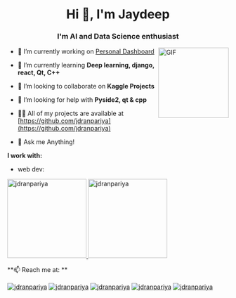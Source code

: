 <h1 align="center">Hi 👋, I'm Jaydeep</h1>
<h3 align="center">I'm AI and Data Science enthusiast</h3>

<img align="right" alt="GIF" height="160px" src="https://media.giphy.com/media/l3OwBXk83UiCVGdjLy/giphy.gif" />

- 🔭 I’m currently working on [Personal Dashboard](https://github.com/JDRanpariya/dstask/blob/master/dashboard.md)

- 🌱 I’m currently learning **Deep learning, django, react, Qt, C++**

- 👯 I’m looking to collaborate on **Kaggle Projects**

- 🤝 I’m looking for help with **Pyside2, qt & cpp**

- 👨‍💻 All of my projects are available at [https://github.com/jdranpariya](https://github.com/jdranpariya)

- 💬 Ask me Anything!

**I work with:**
- web dev: 
<code><a alt='python' src='https://img.shields.io/badge/Python-14354C?style=for-the-badge&logo=python&logoColor=white' /></code>
<code><a alt='JS' src='https://img.shields.io/badge/JavaScript-323330?style=for-the-badge&logo=javascript&logoColor=F7DF1E' /></code>
<code><a alt='cpp' src='https://img.shields.io/badge/C%2B%2B-00599C?style=for-the-badge&logo=c%2B%2B&logoColor=white' /></code>
<code><a alt='bash' src='https://img.shields.io/badge/Shell_Script-121011?style=for-the-badge&logo=gnu-bash&logoColor=white' /></code>
<code><a alt='react' src="https://img.shields.io/badge/React-20232A?style=for-the-badge&logo=react&logoColor=61DAFB" /></code>
<code><a alt='django' src='https://img.shields.io/badge/Django-092E20?style=for-the-badge&logo=django&logoColor=white' /></code>
<code><a alt='mongodb' src='https://img.shields.io/badge/MongoDB-4EA94B?style=for-the-badge&logo=mongodb&logoColor=white' /></code>
<a alt='unity' src='https://img.shields.io/badge/Unity-100000?style=for-the-badge&logo=unity&logoColor=white' />
<a alt='qt' src='https://img.shields.io/badge/Qt-41CD52?style=for-the-badge&logo=Qt&logoColor=white' />
<code><a alt='adobexd' src="https://img.shields.io/badge/AdobeXD-FF61F6?style=for-the-badge&logo=adobexd&logoColor=61DAFB" /></code>


<a href="https://github.com/jdranpariya" >
  <img height="180em" src="https://github-readme-stats.vercel.app/api?username=jdranpariya&count_private=true&show_icons=true&locale=en&theme=tokyonight" alt="jdranpariya" />
  <img height="180em" src="https://github-readme-stats.vercel.app/api/top-langs?username=jdranpariya&show_icons=true&count_private=true&locale=en&theme=tokyonight&layout=compact" alt="jdranpariya" />
</a>

<br/>


**📫 Reach me at: **

<p align="left">
<a href="https://twitter.com/jdranpariya" target="blank"><img align="center" src="https://img.shields.io/badge/Twitter-1DA1F2?style=for-the-badge&logo=twitter&logoColor=white" alt="jdranpariya"  /></a>
<a href="https://linkedin.com/in/jdranpariya" target="blank"><img align="center" src="https://img.shields.io/badge/LinkedIn-0077B5?style=for-the-badge&logo=linkedin&logoColor=white" alt="jdranpariya"  /></a>
<a href="https://kaggle.com/jdranpariya" target="blank"><img align="center" src="https://img.shields.io/badge/Reddit-FF4500?style=for-the-badge&logo=reddit&logoColor=white" alt="jdranpariya"/></a>
<a href="https://t.me/jdranpariya" target="blank"><img align="center" src="https://img.shields.io/badge/Telegram-2CA5E0?style=for-the-badge&logo=telegram&logoColor=white" alt="jdranpariya" /></a>
 <a href="mailto:jdpatel.code@gmail.com" target="blank"><img align="center" src="https://img.shields.io/badge/Gmail-D14836?style=for-the-badge&logo=gmail&logoColor=white" alt="jdranpariya"  /></a>
</p>

<br/>
